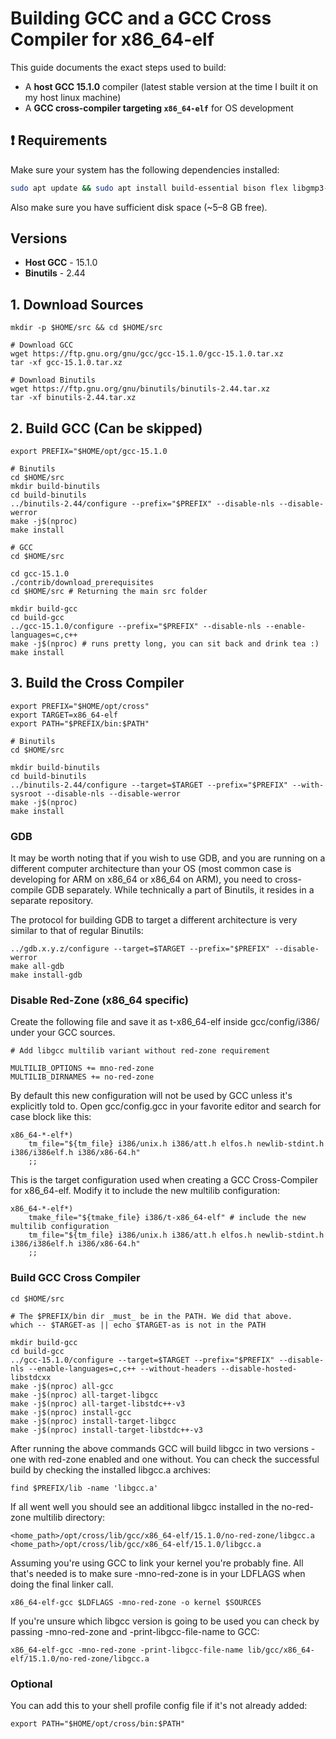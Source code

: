 # Building GCC and a GCC Cross Compiler for x86_64-elf

This guide documents the exact steps used to build:

- A **host GCC 15.1.0** compiler (latest stable version at the time I built it on my host linux machine)
- A **GCC cross-compiler targeting `x86_64-elf`** for OS development

## ❗ Requirements

Make sure your system has the following dependencies installed:

```bash
sudo apt update && sudo apt install build-essential bison flex libgmp3-dev libmpc-dev libmpfr-dev texinfo libisl-dev libz-dev
```

Also make sure you have sufficient disk space (~5–8 GB free).

## Versions
- **Host GCC** - 15.1.0
- **Binutils** - 2.44

## 1. Download Sources
```
mkdir -p $HOME/src && cd $HOME/src

# Download GCC
wget https://ftp.gnu.org/gnu/gcc/gcc-15.1.0/gcc-15.1.0.tar.xz
tar -xf gcc-15.1.0.tar.xz

# Download Binutils
wget https://ftp.gnu.org/gnu/binutils/binutils-2.44.tar.xz
tar -xf binutils-2.44.tar.xz
```
## 2. Build GCC (Can be skipped)
```
export PREFIX="$HOME/opt/gcc-15.1.0

# Binutils
cd $HOME/src
mkdir build-binutils
cd build-binutils
../binutils-2.44/configure --prefix="$PREFIX" --disable-nls --disable-werror
make -j$(nproc)
make install

# GCC
cd $HOME/src

cd gcc-15.1.0
./contrib/download_prerequisites
cd $HOME/src # Returning the main src folder

mkdir build-gcc
cd build-gcc
../gcc-15.1.0/configure --prefix="$PREFIX" --disable-nls --enable-languages=c,c++
make -j$(nproc) # runs pretty long, you can sit back and drink tea :)
make install
```
## 3. Build the Cross Compiler
```
export PREFIX="$HOME/opt/cross"
export TARGET=x86_64-elf
export PATH="$PREFIX/bin:$PATH"

# Binutils
cd $HOME/src

mkdir build-binutils
cd build-binutils
../binutils-2.44/configure --target=$TARGET --prefix="$PREFIX" --with-sysroot --disable-nls --disable-werror
make -j$(nproc)
make install
```
### GDB
It may be worth noting that if you wish to use GDB, and you are running on a different computer architecture than your OS (most common case is developing for ARM on x86_64 or x86_64 on ARM), you need to cross-compile GDB separately. While technically a part of Binutils, it resides in a separate repository.

The protocol for building GDB to target a different architecture is very similar to that of regular Binutils: 
```
../gdb.x.y.z/configure --target=$TARGET --prefix="$PREFIX" --disable-werror
make all-gdb
make install-gdb
```
### Disable Red-Zone (x86_64 specific)
Create the following file and save it as t-x86_64-elf inside gcc/config/i386/ under your GCC sources.
```
# Add libgcc multilib variant without red-zone requirement

MULTILIB_OPTIONS += mno-red-zone
MULTILIB_DIRNAMES += no-red-zone
```
By default this new configuration will not be used by GCC unless it's explicitly told to. Open gcc/config.gcc in your favorite editor and search for case block like this:
```
x86_64-*-elf*)
 	tm_file="${tm_file} i386/unix.h i386/att.h elfos.h newlib-stdint.h i386/i386elf.h i386/x86-64.h"
 	;;
```
This is the target configuration used when creating a GCC Cross-Compiler for x86_64-elf. Modify it to include the new multilib configuration:
```
x86_64-*-elf*)
    tmake_file="${tmake_file} i386/t-x86_64-elf" # include the new multilib configuration
	tm_file="${tm_file} i386/unix.h i386/att.h elfos.h newlib-stdint.h i386/i386elf.h i386/x86-64.h"
	;;
```
### Build GCC Cross Compiler
```
cd $HOME/src

# The $PREFIX/bin dir _must_ be in the PATH. We did that above.
which -- $TARGET-as || echo $TARGET-as is not in the PATH

mkdir build-gcc
cd build-gcc
../gcc-15.1.0/configure --target=$TARGET --prefix="$PREFIX" --disable-nls --enable-languages=c,c++ --without-headers --disable-hosted-libstdcxx
make -j$(nproc) all-gcc
make -j$(nproc) all-target-libgcc
make -j$(nproc) all-target-libstdc++-v3
make -j$(nproc) install-gcc
make -j$(nproc) install-target-libgcc
make -j$(nproc) install-target-libstdc++-v3
```
After running the above commands GCC will build libgcc in two versions - one with red-zone enabled and one without. You can check the successful build by checking the installed libgcc.a archives:
```
find $PREFIX/lib -name 'libgcc.a'
```
If all went well you should see an additional libgcc installed in the no-red-zone multilib directory: 
```
<home_path>/opt/cross/lib/gcc/x86_64-elf/15.1.0/no-red-zone/libgcc.a
<home_path>/opt/cross/lib/gcc/x86_64-elf/15.1.0/libgcc.a
```
Assuming you're using GCC to link your kernel you're probably fine. All that's needed is to make sure -mno-red-zone is in your LDFLAGS when doing the final linker call.
```
x86_64-elf-gcc $LDFLAGS -mno-red-zone -o kernel $SOURCES
```
If you're unsure which libgcc version is going to be used you can check by passing -mno-red-zone and -print-libgcc-file-name to GCC:
```
x86_64-elf-gcc -mno-red-zone -print-libgcc-file-name lib/gcc/x86_64-elf/15.1.0/no-red-zone/libgcc.a
```

### Optional
You can add this to your shell profile config file if it's not already added:
```
export PATH="$HOME/opt/cross/bin:$PATH"
```
